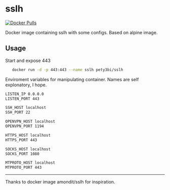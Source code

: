 sslh
========

[![Docker Pulls](https://img.shields.io/docker/pulls/pety3bi/sslh.svg)](https://hub.docker.com/r/pety3bi/sslh/)

Docker image containing sslh with some configs. Based on alpine image.

Usage
-----

Start and expose 443
```bash
   docker run -d -p 443:443 --name sslh pety3bi/sslh
```

Enviroment variables for manipulating container. Names are self explonatory, I hope.
```bash
LISTEN_IP 0.0.0.0
LISTEN_PORT 443

SSH_HOST localhost
SSH_PORT 22

OPENVPN_HOST localhost
OPENVPN_PORT 1194

HTTPS_HOST localhost
HTTPS_PORT 443

SOCKS_HOST localhost
SOCKS_PORT 1080

MTPROTO_HOST localhost
MTPROTO_PORT 443
```

----

Thanks to docker image amondit/sslh for inspiration.
